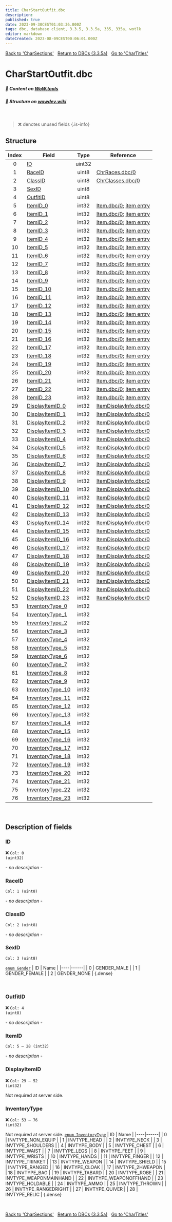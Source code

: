```yaml
---
title: CharStartOutfit.dbc
description:
published: true
date: 2023-09-30CEST01:03:36.000Z
tags: dbc, database client, 3.3.5, 3.3.5a, 335, 335a, wotlk
editor: markdown
dateCreated: 2023-08-09CEST00:06:01.000Z
---
```

<a href="https://trinitycore.info/files/DBC/335/charsections" class="mt-5 v-btn v-btn--depressed v-btn--flat v-btn--outlined theme--light v-size--default darkblue--text text--lighten-3"><span class="v-btn__content"><i aria-hidden="true" class="v-icon notranslate v-icon--left mdi mdi-arrow-left theme--light"></i><span>Back to 'CharSections'</span></span></a>&nbsp;&nbsp;&nbsp;<a href="https://trinitycore.info/files/DBC/335/DBC" class="mt-5 v-btn v-btn--depressed v-btn--flat v-btn--outlined theme--light v-size--default darkblue--text text--lighten-3"><span class="v-btn__content"><i aria-hidden="true" class="v-icon notranslate v-icon--left mdi mdi-home-outline theme--light"></i><span>Return to DBCs (3.3.5a)</span></span></a>&nbsp;&nbsp;&nbsp;<a href="https://trinitycore.info/files/DBC/335/chartitles" class="mt-5 v-btn v-btn--depressed v-btn--flat v-btn--outlined theme--light v-size--default darkblue--text text--lighten-3"><span class="v-btn__content"><span>Go to 'CharTitles'</span><i aria-hidden="true" class="v-icon notranslate v-icon--right mdi mdi-arrow-right theme--light"></i></span></a>

# CharStartOutfit.dbc
##### :open_book: Content on [WoW.tools](https://wow.tools/dbc/?dbc=charstartoutfit&build=3.3.5.12340)
##### :pencil: Structure on [wowdev.wiki](https://wowdev.wiki/DB/CharStartOutfit)
&nbsp;

> :x: denotes unused fields
{.is-info}


## Structure

| Index | Field | Type | Reference |
| :---: | --- | :---: | --- |
| 0 | [ID](#id-alt) | uint32 |  |
| 1 | [RaceID](#raceid) | uint8 | [ChrRaces.dbc/0](/files/DBC/335/chrraces#id-alt) |
| 2 | [ClassID](#classid) | uint8 | [ChrClasses.dbc/0](/files/DBC/335/chrclasses#id-alt) |
| 3 | [SexID](#sexid) | uint8 |  |
| 4 | [OutfitID](#outfitid) | uint8 |  |
| 5 | [ItemID_0](#itemid) | int32 | [Item.dbc/0](/files/DBC/335/item#id-alt); [item entry](/database/335/world/item_template#id-alt) |
| 6 | [ItemID_1](#itemid) | int32 | [Item.dbc/0](/files/DBC/335/item#id-alt); [item entry](/database/335/world/item_template#id-alt) |
| 7 | [ItemID_2](#itemid) | int32 | [Item.dbc/0](/files/DBC/335/item#id-alt); [item entry](/database/335/world/item_template#id-alt) |
| 8 | [ItemID_3](#itemid) | int32 | [Item.dbc/0](/files/DBC/335/item#id-alt); [item entry](/database/335/world/item_template#id-alt) |
| 9 | [ItemID_4](#itemid) | int32 | [Item.dbc/0](/files/DBC/335/item#id-alt); [item entry](/database/335/world/item_template#id-alt) |
| 10 | [ItemID_5](#itemid) | int32 | [Item.dbc/0](/files/DBC/335/item#id-alt); [item entry](/database/335/world/item_template#id-alt) |
| 11 | [ItemID_6](#itemid) | int32 | [Item.dbc/0](/files/DBC/335/item#id-alt); [item entry](/database/335/world/item_template#id-alt) |
| 12 | [ItemID_7](#itemid) | int32 | [Item.dbc/0](/files/DBC/335/item#id-alt); [item entry](/database/335/world/item_template#id-alt) |
| 13 | [ItemID_8](#itemid) | int32 | [Item.dbc/0](/files/DBC/335/item#id-alt); [item entry](/database/335/world/item_template#id-alt) |
| 14 | [ItemID_9](#itemid) | int32 | [Item.dbc/0](/files/DBC/335/item#id-alt); [item entry](/database/335/world/item_template#id-alt) |
| 15 | [ItemID_10](#itemid) | int32 | [Item.dbc/0](/files/DBC/335/item#id-alt); [item entry](/database/335/world/item_template#id-alt) |
| 16 | [ItemID_11](#itemid) | int32 | [Item.dbc/0](/files/DBC/335/item#id-alt); [item entry](/database/335/world/item_template#id-alt) |
| 17 | [ItemID_12](#itemid) | int32 | [Item.dbc/0](/files/DBC/335/item#id-alt); [item entry](/database/335/world/item_template#id-alt) |
| 18 | [ItemID_13](#itemid) | int32 | [Item.dbc/0](/files/DBC/335/item#id-alt); [item entry](/database/335/world/item_template#id-alt) |
| 19 | [ItemID_14](#itemid) | int32 | [Item.dbc/0](/files/DBC/335/item#id-alt); [item entry](/database/335/world/item_template#id-alt) |
| 20 | [ItemID_15](#itemid) | int32 | [Item.dbc/0](/files/DBC/335/item#id-alt); [item entry](/database/335/world/item_template#id-alt) |
| 21 | [ItemID_16](#itemid) | int32 | [Item.dbc/0](/files/DBC/335/item#id-alt); [item entry](/database/335/world/item_template#id-alt) |
| 22 | [ItemID_17](#itemid) | int32 | [Item.dbc/0](/files/DBC/335/item#id-alt); [item entry](/database/335/world/item_template#id-alt) |
| 23 | [ItemID_18](#itemid) | int32 | [Item.dbc/0](/files/DBC/335/item#id-alt); [item entry](/database/335/world/item_template#id-alt) |
| 24 | [ItemID_19](#itemid) | int32 | [Item.dbc/0](/files/DBC/335/item#id-alt); [item entry](/database/335/world/item_template#id-alt) |
| 25 | [ItemID_20](#itemid) | int32 | [Item.dbc/0](/files/DBC/335/item#id-alt); [item entry](/database/335/world/item_template#id-alt) |
| 26 | [ItemID_21](#itemid) | int32 | [Item.dbc/0](/files/DBC/335/item#id-alt); [item entry](/database/335/world/item_template#id-alt) |
| 27 | [ItemID_22](#itemid) | int32 | [Item.dbc/0](/files/DBC/335/item#id-alt); [item entry](/database/335/world/item_template#id-alt) |
| 28 | [ItemID_23](#itemid) | int32 | [Item.dbc/0](/files/DBC/335/item#id-alt); [item entry](/database/335/world/item_template#id-alt) |
| 29 | [DisplayItemID_0](#displayitemid) | int32 | [ItemDisplayInfo.dbc/0](/files/DBC/335/itemdisplayinfo#id-alt) |
| 30 | [DisplayItemID_1](#displayitemid) | int32 | [ItemDisplayInfo.dbc/0](/files/DBC/335/itemdisplayinfo#id-alt) |
| 31 | [DisplayItemID_2](#displayitemid) | int32 | [ItemDisplayInfo.dbc/0](/files/DBC/335/itemdisplayinfo#id-alt) |
| 32 | [DisplayItemID_3](#displayitemid) | int32 | [ItemDisplayInfo.dbc/0](/files/DBC/335/itemdisplayinfo#id-alt) |
| 33 | [DisplayItemID_4](#displayitemid) | int32 | [ItemDisplayInfo.dbc/0](/files/DBC/335/itemdisplayinfo#id-alt) |
| 34 | [DisplayItemID_5](#displayitemid) | int32 | [ItemDisplayInfo.dbc/0](/files/DBC/335/itemdisplayinfo#id-alt) |
| 35 | [DisplayItemID_6](#displayitemid) | int32 | [ItemDisplayInfo.dbc/0](/files/DBC/335/itemdisplayinfo#id-alt) |
| 36 | [DisplayItemID_7](#displayitemid) | int32 | [ItemDisplayInfo.dbc/0](/files/DBC/335/itemdisplayinfo#id-alt) |
| 37 | [DisplayItemID_8](#displayitemid) | int32 | [ItemDisplayInfo.dbc/0](/files/DBC/335/itemdisplayinfo#id-alt) |
| 38 | [DisplayItemID_9](#displayitemid) | int32 | [ItemDisplayInfo.dbc/0](/files/DBC/335/itemdisplayinfo#id-alt) |
| 39 | [DisplayItemID_10](#displayitemid) | int32 | [ItemDisplayInfo.dbc/0](/files/DBC/335/itemdisplayinfo#id-alt) |
| 40 | [DisplayItemID_11](#displayitemid) | int32 | [ItemDisplayInfo.dbc/0](/files/DBC/335/itemdisplayinfo#id-alt) |
| 41 | [DisplayItemID_12](#displayitemid) | int32 | [ItemDisplayInfo.dbc/0](/files/DBC/335/itemdisplayinfo#id-alt) |
| 42 | [DisplayItemID_13](#displayitemid) | int32 | [ItemDisplayInfo.dbc/0](/files/DBC/335/itemdisplayinfo#id-alt) |
| 43 | [DisplayItemID_14](#displayitemid) | int32 | [ItemDisplayInfo.dbc/0](/files/DBC/335/itemdisplayinfo#id-alt) |
| 44 | [DisplayItemID_15](#displayitemid) | int32 | [ItemDisplayInfo.dbc/0](/files/DBC/335/itemdisplayinfo#id-alt) |
| 45 | [DisplayItemID_16](#displayitemid) | int32 | [ItemDisplayInfo.dbc/0](/files/DBC/335/itemdisplayinfo#id-alt) |
| 46 | [DisplayItemID_17](#displayitemid) | int32 | [ItemDisplayInfo.dbc/0](/files/DBC/335/itemdisplayinfo#id-alt) |
| 47 | [DisplayItemID_18](#displayitemid) | int32 | [ItemDisplayInfo.dbc/0](/files/DBC/335/itemdisplayinfo#id-alt) |
| 48 | [DisplayItemID_19](#displayitemid) | int32 | [ItemDisplayInfo.dbc/0](/files/DBC/335/itemdisplayinfo#id-alt) |
| 49 | [DisplayItemID_20](#displayitemid) | int32 | [ItemDisplayInfo.dbc/0](/files/DBC/335/itemdisplayinfo#id-alt) |
| 50 | [DisplayItemID_21](#displayitemid) | int32 | [ItemDisplayInfo.dbc/0](/files/DBC/335/itemdisplayinfo#id-alt) |
| 51 | [DisplayItemID_22](#displayitemid) | int32 | [ItemDisplayInfo.dbc/0](/files/DBC/335/itemdisplayinfo#id-alt) |
| 52 | [DisplayItemID_23](#displayitemid) | int32 | [ItemDisplayInfo.dbc/0](/files/DBC/335/itemdisplayinfo#id-alt) |
| 53 | [InventoryType_0](#inventorytype) | int32 |  |
| 54 | [InventoryType_1](#inventorytype) | int32 |  |
| 55 | [InventoryType_2](#inventorytype) | int32 |  |
| 56 | [InventoryType_3](#inventorytype) | int32 |  |
| 57 | [InventoryType_4](#inventorytype) | int32 |  |
| 58 | [InventoryType_5](#inventorytype) | int32 |  |
| 59 | [InventoryType_6](#inventorytype) | int32 |  |
| 60 | [InventoryType_7](#inventorytype) | int32 |  |
| 61 | [InventoryType_8](#inventorytype) | int32 |  |
| 62 | [InventoryType_9](#inventorytype) | int32 |  |
| 63 | [InventoryType_10](#inventorytype) | int32 |  |
| 64 | [InventoryType_11](#inventorytype) | int32 |  |
| 65 | [InventoryType_12](#inventorytype) | int32 |  |
| 66 | [InventoryType_13](#inventorytype) | int32 |  |
| 67 | [InventoryType_14](#inventorytype) | int32 |  |
| 68 | [InventoryType_15](#inventorytype) | int32 |  |
| 69 | [InventoryType_16](#inventorytype) | int32 |  |
| 70 | [InventoryType_17](#inventorytype) | int32 |  |
| 71 | [InventoryType_18](#inventorytype) | int32 |  |
| 72 | [InventoryType_19](#inventorytype) | int32 |  |
| 73 | [InventoryType_20](#inventorytype) | int32 |  |
| 74 | [InventoryType_21](#inventorytype) | int32 |  |
| 75 | [InventoryType_22](#inventorytype) | int32 |  |
| 76 | [InventoryType_23](#inventorytype) | int32 |  |
&nbsp;
## Description of fields

### ID <!-- {#id-alt} -->
:x: <code>Col: 0 (uint32)</code>

*- no description -*
&nbsp;

### RaceID
<code>Col: 1 (uint8)</code>

*- no description -*
&nbsp;

### ClassID
<code>Col: 2 (uint8)</code>

*- no description -*
&nbsp;

### SexID
<code>Col: 3 (uint8)</code>

[`enum Gender`](https://github.com/TrinityCore/TrinityCore/blob/3.3.5/src/server/shared/SharedDefines.h#L75-L80)
| ID | Name |
|----|------|
| 0 | GENDER_MALE |
| 1 | GENDER_FEMALE |
| 2 | GENDER_NONE |
{.dense}

&nbsp;

### OutfitID
:x: <code>Col: 4 (uint8)</code>

*- no description -*
&nbsp;

### ItemID
<code>Col: 5 &ndash; 28 (int32)</code>

*- no description -*
&nbsp;

### DisplayItemID
:x: <code>Col: 29 &ndash; 52 (int32)</code>

Not required at server side.
&nbsp;

### InventoryType
:x: <code>Col: 53 &ndash; 76 (int32)</code>

Not required at server side.
[`enum InventoryType`](https://github.com/TrinityCore/TrinityCore/blob/3.3.5/src/server/game/Entities/Item/ItemTemplate.h#L259-L290)
| ID | Name |
|----|------|
| 0 | INVTYPE_NON_EQUIP |
| 1 | INVTYPE_HEAD |
| 2 | INVTYPE_NECK |
| 3 | INVTYPE_SHOULDERS |
| 4 | INVTYPE_BODY |
| 5 | INVTYPE_CHEST |
| 6 | INVTYPE_WAIST |
| 7 | INVTYPE_LEGS |
| 8 | INVTYPE_FEET |
| 9 | INVTYPE_WRISTS |
| 10 | INVTYPE_HANDS |
| 11 | INVTYPE_FINGER |
| 12 | INVTYPE_TRINKET |
| 13 | INVTYPE_WEAPON |
| 14 | INVTYPE_SHIELD |
| 15 | INVTYPE_RANGED |
| 16 | INVTYPE_CLOAK |
| 17 | INVTYPE_2HWEAPON |
| 18 | INVTYPE_BAG |
| 19 | INVTYPE_TABARD |
| 20 | INVTYPE_ROBE |
| 21 | INVTYPE_WEAPONMAINHAND |
| 22 | INVTYPE_WEAPONOFFHAND |
| 23 | INVTYPE_HOLDABLE |
| 24 | INVTYPE_AMMO |
| 25 | INVTYPE_THROWN |
| 26 | INVTYPE_RANGEDRIGHT |
| 27 | INVTYPE_QUIVER |
| 28 | INVTYPE_RELIC |
{.dense}

&nbsp;

<a href="https://trinitycore.info/files/DBC/335/charsections" class="mt-5 v-btn v-btn--depressed v-btn--flat v-btn--outlined theme--light v-size--default darkblue--text text--lighten-3"><span class="v-btn__content"><i aria-hidden="true" class="v-icon notranslate v-icon--left mdi mdi-arrow-left theme--light"></i><span>Back to 'CharSections'</span></span></a>&nbsp;&nbsp;&nbsp;<a href="https://trinitycore.info/files/DBC/335/DBC" class="mt-5 v-btn v-btn--depressed v-btn--flat v-btn--outlined theme--light v-size--default darkblue--text text--lighten-3"><span class="v-btn__content"><i aria-hidden="true" class="v-icon notranslate v-icon--left mdi mdi-home-outline theme--light"></i><span>Return to DBCs (3.3.5a)</span></span></a>&nbsp;&nbsp;&nbsp;<a href="https://trinitycore.info/files/DBC/335/chartitles" class="mt-5 v-btn v-btn--depressed v-btn--flat v-btn--outlined theme--light v-size--default darkblue--text text--lighten-3"><span class="v-btn__content"><span>Go to 'CharTitles'</span><i aria-hidden="true" class="v-icon notranslate v-icon--right mdi mdi-arrow-right theme--light"></i></span></a>
